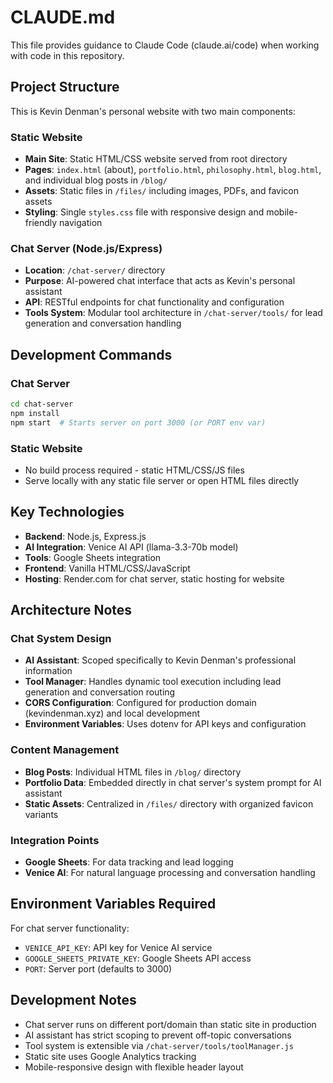# CLAUDE.md

This file provides guidance to Claude Code (claude.ai/code) when working with code in this repository.

## Project Structure

This is Kevin Denman's personal website with two main components:

### Static Website
- **Main Site**: Static HTML/CSS website served from root directory
- **Pages**: `index.html` (about), `portfolio.html`, `philosophy.html`, `blog.html`, and individual blog posts in `/blog/`
- **Assets**: Static files in `/files/` including images, PDFs, and favicon assets
- **Styling**: Single `styles.css` file with responsive design and mobile-friendly navigation

### Chat Server (Node.js/Express)
- **Location**: `/chat-server/` directory 
- **Purpose**: AI-powered chat interface that acts as Kevin's personal assistant
- **API**: RESTful endpoints for chat functionality and configuration
- **Tools System**: Modular tool architecture in `/chat-server/tools/` for lead generation and conversation handling

## Development Commands

### Chat Server
```bash
cd chat-server
npm install
npm start  # Starts server on port 3000 (or PORT env var)
```

### Static Website
- No build process required - static HTML/CSS/JS files
- Serve locally with any static file server or open HTML files directly

## Key Technologies

- **Backend**: Node.js, Express.js
- **AI Integration**: Venice AI API (llama-3.3-70b model)
- **Tools**: Google Sheets integration
- **Frontend**: Vanilla HTML/CSS/JavaScript
- **Hosting**: Render.com for chat server, static hosting for website

## Architecture Notes

### Chat System Design
- **AI Assistant**: Scoped specifically to Kevin Denman's professional information
- **Tool Manager**: Handles dynamic tool execution including lead generation and conversation routing
- **CORS Configuration**: Configured for production domain (kevindenman.xyz) and local development
- **Environment Variables**: Uses dotenv for API keys and configuration

### Content Management
- **Blog Posts**: Individual HTML files in `/blog/` directory
- **Portfolio Data**: Embedded directly in chat server's system prompt for AI assistant
- **Static Assets**: Centralized in `/files/` directory with organized favicon variants

### Integration Points
- **Google Sheets**: For data tracking and lead logging
- **Venice AI**: For natural language processing and conversation handling

## Environment Variables Required

For chat server functionality:
- `VENICE_API_KEY`: API key for Venice AI service
- `GOOGLE_SHEETS_PRIVATE_KEY`: Google Sheets API access
- `PORT`: Server port (defaults to 3000)

## Development Notes

- Chat server runs on different port/domain than static site in production
- AI assistant has strict scoping to prevent off-topic conversations
- Tool system is extensible via `/chat-server/tools/toolManager.js`
- Static site uses Google Analytics tracking
- Mobile-responsive design with flexible header layout